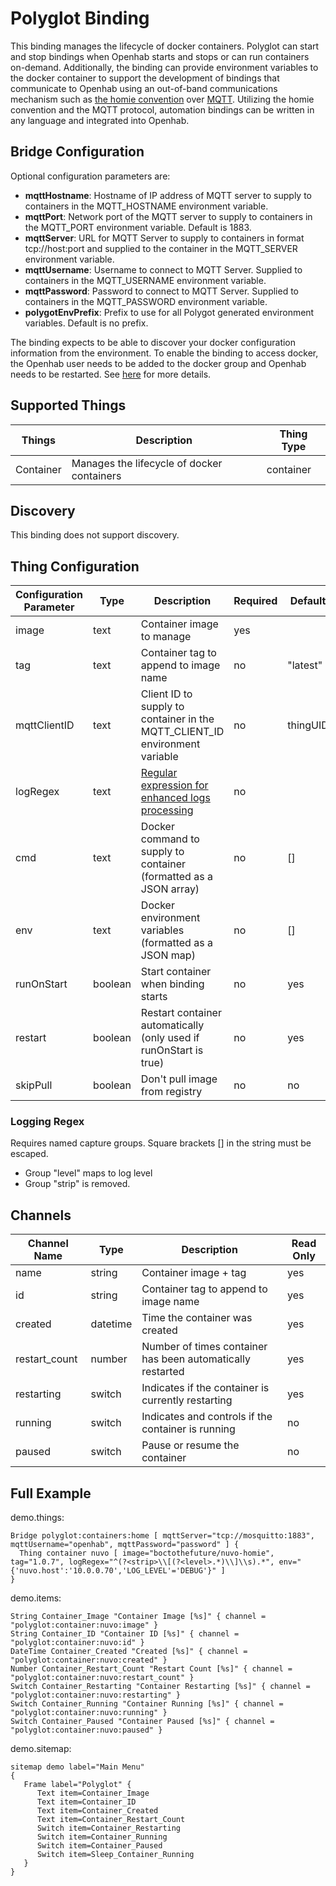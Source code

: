 # Polyglot Binding

This binding manages the lifecycle of docker containers.  Polyglot can start and stop bindings when Openhab starts and stops or can run containers on-demand.  Additionally, the binding can provide environment variables to the docker container to support the development of bindings that communicate to Openhab using an out-of-band communications mechanism such as [the homie convention](https://homieiot.github.io/) over [MQTT](https://www.openhab.org/addons/bindings/mqtt.generic/#supported-things).  Utilizing the homie convention and the MQTT protocol, automation bindings can be written in any language and integrated into Openhab. 


## Bridge Configuration
 
Optional configuration parameters are:

* __mqttHostname__: Hostname of IP address of MQTT server to supply to containers in the MQTT_HOSTNAME environment variable.
* __mqttPort__: Network port of the MQTT server to supply to containers in the MQTT_PORT environment variable.  Default is 1883.
* __mqttServer__: URL for MQTT Server to supply to containers in format tcp://host:port and supplied to the container in the MQTT_SERVER environment variable.  
* __mqttUsername__: Username to connect to MQTT Server. Supplied to containers in the MQTT_USERNAME environment variable.
* __mqttPassword__: Password to connect to MQTT Server. Supplied to containers in the MQTT_PASSWORD environment variable.
* __polygotEnvPrefix__: Prefix to use for all Polygot generated environment variables.  Default is no prefix. 

The binding expects to be able to discover your docker configuration information from the environment.  To enable the binding to access docker, the Openhab user needs to be added to the docker group and Openhab needs to be restarted.  See [here](https://docs.docker.com/install/linux/linux-postinstall/#manage-docker-as-a-non-root-user) for more details. 


## Supported Things

| Things           | Description                                                                  | Thing Type |
|------------------|------------------------------------------------------------------------------|------------|
| Container        | Manages the lifecycle of docker containers                                   | container  |



## Discovery

This binding does not support discovery.



## Thing Configuration

| Configuration Parameter | Type    | Description                                                                       | Required | Default |
|-------------------------|---------|-----------------------------------------------------------------------------------|----------|---------|
| image                   | text    | Container image to manage                                                         | yes      |         |
| tag                     | text    | Container tag to append to image name                                             | no       | "latest"|
| mqttClientID            | text    | Client ID to supply to container in the MQTT_CLIENT_ID environment variable       | no       | thingUID|
| logRegex                | text    | [Regular expression for enhanced logs processing](###logging-regex)               | no       |         |
| cmd                     | text    | Docker command to supply to container (formatted as a JSON array)                 | no       | []      |
| env                     | text    | Docker environment variables (formatted as a JSON map)                            | no       | []      |
| runOnStart              | boolean | Start container when binding starts                                               | no       | yes     |
| restart                 | boolean | Restart container automatically (only used if runOnStart is true)                 | no       | yes     |
| skipPull                | boolean | Don't pull image from registry                                                    | no       | no      |


### Logging Regex
Requires named capture groups. Square brackets [] in the string must be escaped. 
 - Group "level" maps to log level
 - Group "strip" is removed.


## Channels


| Channel Name            | Type    | Description                                                                       | Read Only |
|-------------------------|---------|-----------------------------------------------------------------------------------|-----------|
| name                    | string  | Container image + tag                                                             | yes       |
| id                      | string  | Container tag to append to image name                                             | yes       |
| created                 | datetime| Time the container was created                                                    | yes       | 
| restart_count           | number  | Number of times container has been automatically restarted                        | yes       |      
| restarting              | switch  | Indicates if the container is currently restarting                                | yes       | 
| running                 | switch  | Indicates and controls if the container is running                                | no        | 
| paused                  | switch  | Pause or resume the container                                                     | no        | 



## Full Example

demo.things:
```
Bridge polyglot:containers:home [ mqttServer="tcp://mosquitto:1883", mqttUsername="openhab", mqttPassword="password" ] {
  Thing container nuvo [ image="boctothefuture/nuvo-homie", tag="1.0.7", logRegex="^(?<strip>\\[(?<level>.*)\\]\\s).*", env="{'nuvo.host':'10.0.0.70','LOG_LEVEL'='DEBUG'}" ]
}
```

demo.items:
```
String Container_Image "Container Image [%s]" { channel = "polyglot:container:nuvo:image" }
String Container_ID "Container ID [%s]" { channel = "polyglot:container:nuvo:id" }
DateTime Container_Created "Created [%s]" { channel = "polyglot:container:nuvo:created" }
Number Container_Restart_Count "Restart Count [%s]" { channel = "polyglot:container:nuvo:restart_count" }
Switch Container_Restarting "Container Restarting [%s]" { channel = "polyglot:container:nuvo:restarting" }
Switch Container_Running "Container Running [%s]" { channel = "polyglot:container:nuvo:running" }
Switch Container_Paused "Container Paused [%s]" { channel = "polyglot:container:nuvo:paused" }
```

demo.sitemap:
```
sitemap demo label="Main Menu"
{
   Frame label="Polyglot" {
      Text item=Container_Image
      Text item=Container_ID
      Text item=Container_Created
      Text item=Container_Restart_Count
      Switch item=Container_Restarting
      Switch item=Container_Running
      Switch item=Container_Paused
      Switch item=Sleep_Container_Running           
   }
}
```


